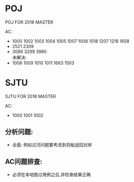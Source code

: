 # POJ
POJ FOR 2018 MASTER

AC: 
- 1000 1002 1003 1004 1005 1007 1008 1018 1207 1218 1658
- 2521 2309
- 3086 3299 3980  
未解决: 
- 1006 1009 1010 1011 1663 1503 

# SJTU

SJTU FOR 2018 MASTER

AC:
- 1000 1001 1002

## 分析问题:
- 全面: 例如过河问题要考虑到将船送回对岸

## AC问题排查: 
- 必须在本地跑过用例之后,并检查结果正确